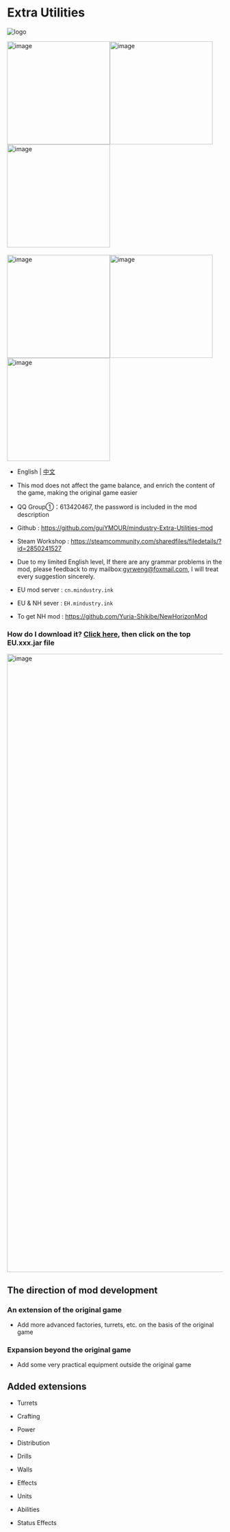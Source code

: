 # Extra Utilities

![logo](https://user-images.githubusercontent.com/77377005/230295079-496e1c3b-052c-4320-b1f4-3de6d7c4692c.png)

<img width="240" alt="image" src="https://github.com/guiYMOUR/mindustry-Extra-Utilities-mod/assets/77377005/0fe411f3-9879-4485-b48f-023292c8c434"><img width="240" alt="image" src="https://user-images.githubusercontent.com/77377005/231817466-63545b19-6286-4ab4-b151-8bc95ce501f0.gif"><img width="240" alt="image" src="https://github.com/user-attachments/assets/941fc344-5e44-4139-93c9-2ba28dccab7d">
<br></br>
<img width="240" alt="image" src="https://github.com/user-attachments/assets/d497c42b-9f33-49fa-8982-df5e5f7c2eed"><img width="240" alt="image" src="https://github.com/user-attachments/assets/0aa7a521-0b89-4d2d-9911-1376d6906d99"><img width="240" alt="image" src="https://github.com/user-attachments/assets/004cd172-253f-44c2-badb-28fefc7ed6b3">

- English | [中文](README_cn.md)

- This mod does not affect the game balance, and enrich the content of the game, making the original game easier


- QQ Group①：613420467, the password is included in the mod description
- Github : https://github.com/guiYMOUR/mindustry-Extra-Utilities-mod
- Steam Workshop : https://steamcommunity.com/sharedfiles/filedetails/?id=2850241527
- Due to my limited English level, If there are any grammar problems in the mod, please feedback to my mailbox:gyrweng@foxmail.com, I will treat every suggestion sincerely.

- EU mod server : `cn.mindustry.ink`
- EU & NH sever : `EH.mindustry.ink`
- To get NH mod : https://github.com/Yuria-Shikibe/NewHorizonMod

### How do I download it? [Click here](https://github.com/guiYMOUR/mindustry-Extra-Utilities-mod/releases), then click on the top EU.xxx.jar file
<img width="1439" alt="image" src="https://user-images.githubusercontent.com/77377005/230292602-417acb68-843c-4ab5-b718-ea7cc89468d9.png">

## The direction of mod development

### An extension of the original game
- Add more advanced factories, turrets, etc. on the basis of the original game

### Expansion beyond the original game
- Add some very practical equipment outside the original game

## Added extensions

- Turrets

- Crafting

- Power

- Distribution

- Drills

- Walls

- Effects

- Units 

- Abilities

- Status Effects
